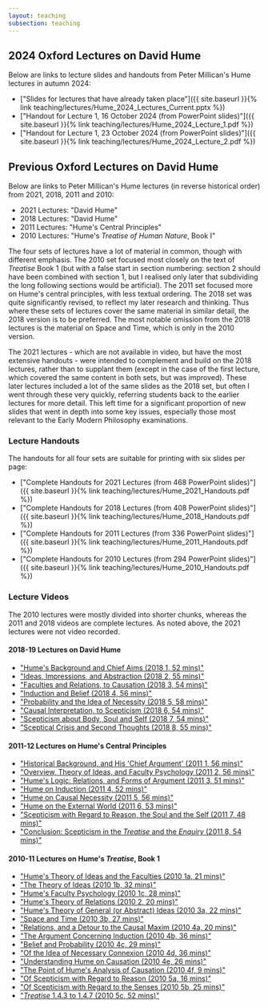 ```yaml
---
layout: teaching
subsection: teaching
---
```

## 2024 Oxford Lectures on David Hume

Below are links to lecture slides and handouts from Peter Millican's Hume lectures in autumn 2024:

- ["Slides for lectures that have already taken place"]({{ site.baseurl }}{% link teaching/lectures/Hume_2024_Lectures_Current.pptx %})
- ["Handout for Lecture 1, 16 October 2024 (from PowerPoint slides)"]({{ site.baseurl }}{% link teaching/lectures/Hume_2024_Lecture_1.pdf %})
- ["Handout for Lecture 1, 23 October 2024 (from PowerPoint slides)"]({{ site.baseurl }}{% link teaching/lectures/Hume_2024_Lecture_2.pdf %})

## Previous Oxford Lectures on David Hume

Below are links to Peter Millican's Hume lectures (in reverse historical order) from 2021, 2018, 2011 and 2010:

- 2021 Lectures: "David Hume"
- 2018 Lectures: "David Hume"
- 2011 Lectures: "Hume's Central Principles"
- 2010 Lectures: "Hume's *Treatise of Human Nature*, Book I"

The four sets of lectures have a lot of material in common, though with different emphasis. The 2010 set focused most closely on the text of *Treatise* Book 1 (but with a false start in section numbering: section 2 should have been combined with section 1, but I realised only later that subdividing the long following sections would be artificial). The 2011 set focused more on Hume's central principles, with less textual ordering. The 2018 set was quite significantly revised, to reflect my later research and thinking. Thus where these sets of lectures cover the same material in similar detail, the 2018 version is to be preferred. The most notable omission from the 2018 lectures is the material on Space and Time, which is only in the 2010 version.

The 2021 lectures - which are not available in video, but have the most extensive handouts - were intended to complement and build on the 2018 lectures, rather than to supplant them (except in the case of the first lecture, which covered the same content in both sets, but was improved). These later lectures included a lot of the same slides as the 2018 set, but often I went through these very quickly, referring students back to the earlier lectures for more detail. This left time for a significant proportion of new slides that went in depth into some key issues, especially those most relevant to the Early Modern Philosophy examinations.

### Lecture Handouts

The handouts for all four sets are suitable for printing with six slides per page:

- ["Complete Handouts for 2021 Lectures (from 468 PowerPoint slides)"]({{ site.baseurl }}{% link teaching/lectures/Hume_2021_Handouts.pdf %})
- ["Complete Handouts for 2018 Lectures (from 408 PowerPoint slides)"]({{ site.baseurl }}{% link teaching/lectures/Hume_2018_Handouts.pdf %})
- ["Complete Handouts for 2011 Lectures (from 336 PowerPoint slides)"]({{ site.baseurl }}{% link teaching/lectures/Hume_2011_Handouts.pdf %})
- ["Complete Handouts for 2010 Lectures (from 294 PowerPoint slides)"]({{ site.baseurl }}{% link teaching/lectures/Hume_2010_Handouts.pdf %})

### Lecture Videos

The 2010 lectures were mostly divided into shorter chunks, whereas the 2011 and 2018 videos are complete lectures. As noted above, the 2021 lectures were not video recorded.

#### 2018-19 Lectures on David Hume

- ["Hume's Background and Chief Aims (2018 1, 52 mins)"](http://podcasts.ox.ac.uk/hume-20181-humes-background-and-chief-aims)
- ["Ideas, Impressions, and Abstraction (2018 2, 55 mins)"](http://podcasts.ox.ac.uk/hume-20182-ideas-impressions-and-abstraction)
- ["Faculties and Relations, to Causation (2018 3, 54 mins)"](http://podcasts.ox.ac.uk/hume-20183-faculties-and-relations-causation)
- ["Induction and Belief (2018 4, 56 mins)"](http://podcasts.ox.ac.uk/hume-20184-induction-and-belief)
- ["Probability and the Idea of Necessity (2018 5, 58 mins)"](http://podcasts.ox.ac.uk/hume-20185-probability-and-idea-necessity)
- ["Causal Interpretation, to Scepticism (2018 6, 54 mins)"](http://podcasts.ox.ac.uk/hume-20186-causal-interpretation-scepticism)
- ["Scepticism about Body, Soul and Self (2018 7, 54 mins)"](http://podcasts.ox.ac.uk/hume-20187-scepticism-about-body-soul-and-self)
- ["Sceptical Crisis and Second Thoughts (2018 8, 55 
mins)"](http://podcasts.ox.ac.uk/hume-20188-sceptical-crisis-and-second-thoughts)


#### 2011-12 Lectures on Hume's Central Principles

- ["Historical Background, and His 'Chief Argument' (2011 1, 56 mins)"](http://podcasts.ox.ac.uk/1-historical-background-and-his-chief-argument)
- ["Overview, Theory of Ideas, and Faculty Psychology (2011 2, 56 mins)"](http://podcasts.ox.ac.uk/2-overview-theory-ideas-and-faculty-psychology)
- ["Hume's Logic: Relations, and Forms of Argument (2011 3, 51 mins)"](http://podcasts.ox.ac.uk/3-humes-logic-relations-and-forms-argument)
- ["Hume on Induction (2011 4, 52 mins)"](http://podcasts.ox.ac.uk/4-hume-induction)
- ["Hume on Causal Necessity (2011 5, 56 mins)"](http://podcasts.ox.ac.uk/5-hume-causal-necessity)
- ["Hume on the External World (2011 6, 53 mins)"](http://podcasts.ox.ac.uk/6-hume-external-world)
- ["Scepticism with Regard to Reason, the Soul and the Self (2011 7, 48 mins)"](http://podcasts.ox.ac.uk/7-scepticism-regard-reason-soul-and-self)
- ["Conclusion: Scepticism in the <i>Treatise</i> and the <i>Enquiry</i> (2011 8, 54 
mins)"](http://podcasts.ox.ac.uk/8-conclusion-scepticism-treatise-and-enquiry)


#### 2010-11 Lectures on Hume's *Treatise*, Book 1

- ["Hume's Theory of Ideas and the Faculties (2010 1a, 21 mins)"](http://podcasts.ox.ac.uk/1a-humes-theory-ideas-and-faculties)
- ["The Theory of Ideas (2010 1b, 32 mins)"](http://podcasts.ox.ac.uk/1b-theory-ideas)
- ["Hume's Faculty Psychology (2010 1c, 28 mins)"](http://podcasts.ox.ac.uk/1c-humes-faculty-psychology)
- ["Hume's Theory of Relations (2010 2, 20 mins)"](http://podcasts.ox.ac.uk/2-humes-theory-relations)
- ["Hume's Theory of General (or Abstract) Ideas (2010 3a, 22 mins)"](http://podcasts.ox.ac.uk/3a-humes-theory-general-or-abstract-ideas)
- ["Space and Time (2010 3b, 27 mins)"](http://podcasts.ox.ac.uk/3b-space-and-time)
- ["Relations, and a Detour to the Causal Maxim (2010 4a, 20 mins)"](http://podcasts.ox.ac.uk/4a-relations-and-detour-causal-maxim)
- ["The Argument Concerning Induction (2010 4b, 36 mins)"](http://podcasts.ox.ac.uk/4b-argument-concerning-induction)
- ["Belief and Probability (2010 4c, 29 mins)"](http://podcasts.ox.ac.uk/4c-belief-and-probability)
- ["Of the Idea of Necessary Connexion (2010 4d, 36 mins)"](http://podcasts.ox.ac.uk/4d-necessary-connection)
- ["Understanding Hume on Causation (2010 4e, 26 mins)"](http://podcasts.ox.ac.uk/4e-understanding-hume-causation)
- ["The Point of Hume's Analysis of Causation (2010 4f, 9 mins)"](http://podcasts.ox.ac.uk/4f-point-humes-analysis-causation)
- ["Of Scepticism with Regard to Reason (2010 5a, 16 mins)"](http://podcasts.ox.ac.uk/5a-skepticism-regard-reason)
- ["Of Scepticism with Regard to the Senses (2010 5b, 25 mins)"](http://podcasts.ox.ac.uk/5b-skepticism-regard-senses)
- ["*Treatise* 1.4.3 to 1.4.7 (2010 5c, 52 mins)"](http://podcasts.ox.ac.uk/5c-ancient-and-modern-philosophies)
